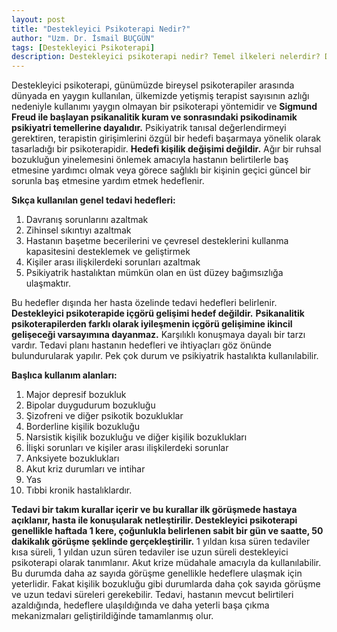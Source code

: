 ```yaml
---
layout: post
title: "Destekleyici Psikoterapi Nedir?"
author: "Uzm. Dr. İsmail BUÇGÜN"
tags: [Destekleyici Psikoterapi]
description: Destekleyici psikoterapi nedir? Temel ilkeleri nelerdir? Destekleyici psikoterapi hangi durumlarda kullanılır? Adana'da destekleyici psikoterapist olan psikiyatri uzmanı var mıdır? Terapi kuralları nelerdir?
---
```


Destekleyici psikoterapi, günümüzde bireysel psikoterapiler arasında dünyada en yaygın kullanılan, ülkemizde yetişmiş terapist sayısının azlığı nedeniyle kullanımı yaygın olmayan bir psikoterapi yöntemidir ve **Sigmund Freud ile başlayan psikanalitik kuram ve sonrasındaki psikodinamik psikiyatri temellerine dayalıdır.** Psikiyatrik tanısal değerlendirmeyi gerektiren, terapistin girişimlerini özgül bir hedefi başarmaya yönelik olarak tasarladığı bir psikoterapidir. **Hedefi kişilik değişimi değildir.** Ağır bir ruhsal bozukluğun yinelemesini önlemek amacıyla hastanın belirtilerle baş etmesine yardımcı olmak veya görece sağlıklı bir kişinin geçici güncel bir sorunla baş etmesine yardım etmek hedeflenir. 

**Sıkça kullanılan genel tedavi hedefleri:**
1. Davranış sorunlarını azaltmak
2. Zihinsel sıkıntıyı azaltmak
3. Hastanın başetme becerilerini ve çevresel desteklerini kullanma kapasitesini desteklemek ve geliştirmek
4. Kişiler arası ilişkilerdeki sorunları azaltmak
5. Psikiyatrik hastalıktan mümkün olan en üst düzey bağımsızlığa ulaşmaktır.

Bu hedefler dışında her hasta özelinde tedavi hedefleri belirlenir. **Destekleyici psikoterapide içgörü gelişimi hedef değildir.** **Psikanalitik psikoterapilerden farklı olarak iyileşmenin içgörü gelişimine ikincil gelişeceği varsayımına dayanmaz.**
Karşılıklı konuşmaya dayalı bir tarzı vardır. Tedavi planı hastanın hedefleri ve ihtiyaçları göz önünde bulundurularak yapılır. Pek çok durum ve psikiyatrik hastalıkta kullanılabilir.

**Başlıca kullanım alanları:**
1. Major depresif bozukluk
2. Bipolar duygudurum bozukluğu
3. Şizofreni ve diğer psikotik bozukluklar
4. Borderline kişilik bozukluğu
5. Narsistik kişilik bozukluğu ve diğer kişilik bozuklukları
6. İlişki sorunları ve kişiler arası ilişkilerdeki sorunlar
7. Anksiyete bozuklukları
8. Akut kriz durumları ve intihar
9. Yas
10. Tıbbi kronik hastalıklardır.

**Tedavi bir takım kurallar içerir ve bu kurallar ilk görüşmede hastaya açıklanır, hasta ile konuşularak netleştirilir. Destekleyici psikoterapi genellikle haftada 1 kere, çoğunlukla belirlenen sabit bir gün ve saatte, 50 dakikalık görüşme şeklinde gerçekleştirilir.** 1 yıldan kısa süren tedaviler kısa süreli, 1 yıldan uzun süren tedaviler ise uzun süreli destekleyici psikoterapi olarak tanımlanır. Akut krize müdahale amacıyla da kullanılabilir. Bu durumda daha az sayıda görüşme genellikle hedeflere ulaşmak için yeterlidir. Fakat kişilik bozukluğu gibi durumlarda daha çok sayıda görüşme ve uzun tedavi süreleri gerekebilir. Tedavi, hastanın mevcut belirtileri azaldığında, hedeflere ulaşıldığında ve daha yeterli başa çıkma mekanizmaları geliştirildiğinde tamamlanmış olur.